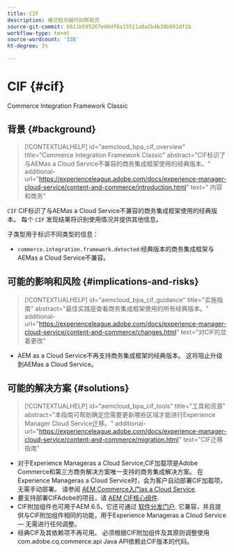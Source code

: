 ```yaml
---
title: CIF
description: 模式检测器代码帮助页
source-git-commit: b611b595267e60df8a15511a8a2b4b30b601df1b
workflow-type: tm+mt
source-wordcount: '338'
ht-degree: 3%

---
```


# CIF {#cif}

Commerce Integration Framework Classic

## 背景 {#background}

>[!CONTEXTUALHELP]
>id="aemcloud_bpa_cif_overview"
>title="Commerce Integration Framework Classic"
>abstract="CIF标识了与AEMas a Cloud Service不兼容的商务集成框架使用的经典版本。"
>additional-url="https://experienceleague.adobe.com/docs/experience-manager-cloud-service/content-and-commerce/introduction.html" text=" 内容和商务"

`CIF` CIF标识了与AEMas a Cloud Service不兼容的商务集成框架使用的经典版本。 每个 `CIF` 发现结果将识别使用情况并提供其他信息。

子类型用于标识不同类型的信息：

* `commerce.integration.framework.detected`:经典版本的商务集成框架与AEMas a Cloud Service不兼容。


## 可能的影响和风险 {#implications-and-risks}

>[!CONTEXTUALHELP]
>id="aemcloud_bpa_cif_guidance"
>title="实施指南"
>abstract="最佳实践是查看商务集成框架使用的所有经典版本。"
>additional-url="https://experienceleague.adobe.com/docs/experience-manager-cloud-service/content-and-commerce/changes.html" text="对CIF的显着更改"

* AEM as a Cloud Service不再支持商务集成框架的经典版本。 这将阻止升级到AEMas a Cloud Service。

## 可能的解决方案 {#solutions}

>[!CONTEXTUALHELP]
>id="aemcloud_bpa_cif_tools"
>title="工具和资源"
>abstract="本指南可帮助确定您需要更新哪些区域才能进行Experience Manager Cloud Service迁移。"
>additional-url="https://experienceleague.adobe.com/docs/experience-manager-cloud-service/content-and-commerce/migration.html" text="CIF迁移指南"

* 对于Experience Manageras a Cloud Service,CIF加载项是Adobe Commerce和第三方商务解决方案唯一支持的商务集成解决方案。 在Experience Manageras a Cloud Service时，会为客户自动部署CIF加载项，无需手动部署。 请参阅 [AEM Commerce入门as a Cloud Service](https://experienceleague.adobe.com/docs/experience-manager-cloud-service/content-and-commerce/storefront/getting-started.html).
* 要支持部署CIFAdobe的项目，请 [AEM CIF核心组件](https://github.com/adobe/aem-core-cif-components).
* CIF附加组件也可用于AEM 6.5，它还可通过 [软件分发门户](https://experience.adobe.com/#/downloads/content/software-distribution/en/aem.html). 它兼容，并且提供与CIF附加组件相同的功能，用于Experience Manageras a Cloud Service — 无需进行任何调整。
* 经典CIF及其依赖项不再可用。 必须根据CIF附加组件及其原则调整使用com.adobe.cq.commerce.api Java API依赖此CIF版本的代码。
